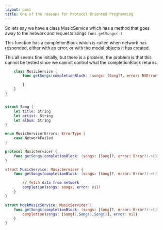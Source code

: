 ```yaml
---
layout: post
title: One of the reasons for Protocol Oriented Programming
---
```


So lets say we have a class MusicService which has a method that goes away to the network and requests songs `func getSongs(:)`.

This function has a completionBlock which is called when network has responded, either with an error, or with the model objects it has created.

This all seems fine initially, but there is a problem; the problem is that this cannot be tested since we cannot control what the completionBlock returns.

```swift {
    class MusicService {
        func getSongs(completionBlock: (songs: [Song]?, error: NSError?)) {

        }
    }
}
```

```swift

struct Song { 
    let title: String
    let artist: String
    let album: String
}

enum MusicServicerErrors: ErrorType {
    case NetworkFailed
}

protocol MusicServicer {
    func getSongs(completionBlock: (songs: [Song]?, error: Error?)->())
}

struct MusicService: MusicServicer {
    func getSongs(completionBlock: (songs: [Song]?, error: Error?)->()) {

        // fetch data from network
        completion(songs: songs, error: nil)
    }   
}

struct MockMusicService: MusicServicer {
    func getSongs(completionBlock: (songs: [Song]?, error: Error?)->()) {
        completion(songs: [Song(),Song(),Song()], error: nil)
    }   
}
```